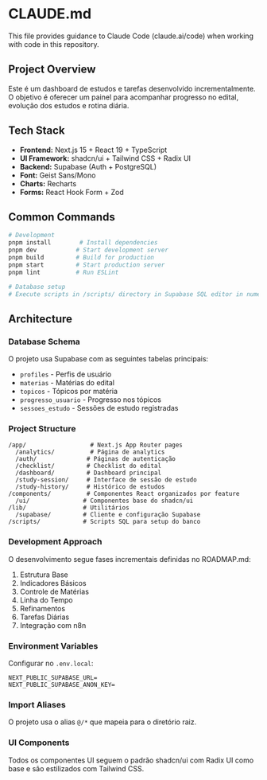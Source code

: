 # CLAUDE.md

This file provides guidance to Claude Code (claude.ai/code) when working with code in this repository.

## Project Overview

Este é um dashboard de estudos e tarefas desenvolvido incrementalmente. O objetivo é oferecer um painel para acompanhar progresso no edital, evolução dos estudos e rotina diária.

## Tech Stack

- **Frontend:** Next.js 15 + React 19 + TypeScript
- **UI Framework:** shadcn/ui + Tailwind CSS + Radix UI
- **Backend:** Supabase (Auth + PostgreSQL)
- **Font:** Geist Sans/Mono
- **Charts:** Recharts
- **Forms:** React Hook Form + Zod

## Common Commands

```bash
# Development
pnpm install        # Install dependencies  
pnpm dev           # Start development server
pnpm build         # Build for production
pnpm start         # Start production server
pnpm lint          # Run ESLint

# Database setup
# Execute scripts in /scripts/ directory in Supabase SQL editor in numerical order
```

## Architecture

### Database Schema
O projeto usa Supabase com as seguintes tabelas principais:
- `profiles` - Perfis de usuário
- `materias` - Matérias do edital
- `topicos` - Tópicos por matéria
- `progresso_usuario` - Progresso nos tópicos
- `sessoes_estudo` - Sessões de estudo registradas

### Project Structure
```
/app/                  # Next.js App Router pages
  /analytics/          # Página de analytics
  /auth/              # Páginas de autenticação  
  /checklist/         # Checklist do edital
  /dashboard/         # Dashboard principal
  /study-session/     # Interface de sessão de estudo
  /study-history/     # Histórico de estudos
/components/          # Componentes React organizados por feature
  /ui/               # Componentes base do shadcn/ui
/lib/                # Utilitários
  /supabase/         # Cliente e configuração Supabase
/scripts/            # Scripts SQL para setup do banco
```

### Development Approach
O desenvolvimento segue fases incrementais definidas no ROADMAP.md:
1. Estrutura Base
2. Indicadores Básicos  
3. Controle de Matérias
4. Linha do Tempo
5. Refinamentos
6. Tarefas Diárias
7. Integração com n8n

### Environment Variables
Configurar no `.env.local`:
```
NEXT_PUBLIC_SUPABASE_URL=
NEXT_PUBLIC_SUPABASE_ANON_KEY=
```

### Import Aliases
O projeto usa o alias `@/*` que mapeia para o diretório raiz.

### UI Components
Todos os componentes UI seguem o padrão shadcn/ui com Radix UI como base e são estilizados com Tailwind CSS.
